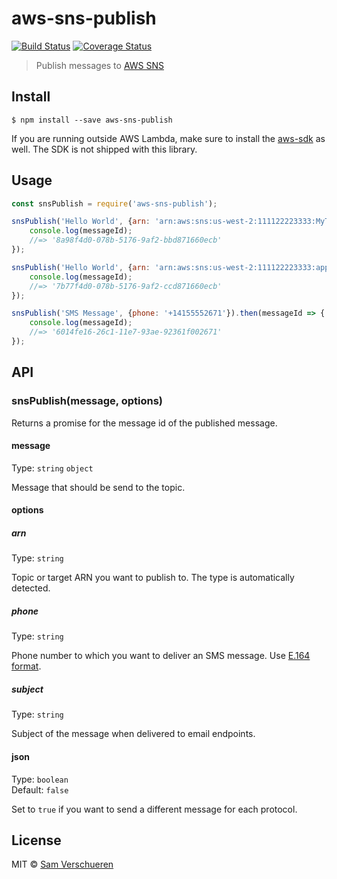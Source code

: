# aws-sns-publish

[![Build Status](https://travis-ci.org/SamVerschueren/aws-sns-publish.svg?branch=master)](https://travis-ci.org/SamVerschueren/aws-sns-publish)
[![Coverage Status](https://coveralls.io/repos/github/SamVerschueren/aws-sns-publish/badge.svg?branch=master)](https://coveralls.io/github/SamVerschueren/aws-sns-publish?branch=master)

> Publish messages to [AWS SNS](https://aws.amazon.com/sns)


## Install

```
$ npm install --save aws-sns-publish
```

If you are running outside AWS Lambda, make sure to install the [aws-sdk](https://github.com/aws/aws-sdk-js) as well. The SDK is not shipped with this library.


## Usage

```js
const snsPublish = require('aws-sns-publish');

snsPublish('Hello World', {arn: 'arn:aws:sns:us-west-2:111122223333:MyTopic'}).then(messageId => {
	console.log(messageId);
	//=> '8a98f4d0-078b-5176-9af2-bbd871660ecb'
});

snsPublish('Hello World', {arn: 'arn:aws:sns:us-west-2:111122223333:app/GCM/MyApplication'}).then(messageId => {
	console.log(messageId);
	//=> '7b77f4d0-078b-5176-9af2-ccd871660ecb'
});

snsPublish('SMS Message', {phone: '+14155552671'}).then(messageId => {
	console.log(messageId);
	//=> '6014fe16-26c1-11e7-93ae-92361f002671'
});
```


## API

### snsPublish(message, options)

Returns a promise for the message id of the published message.

#### message

Type: `string` `object`

Message that should be send to the topic.

#### options

##### arn

Type: `string`

Topic or target ARN you want to publish to. The type is automatically detected.

##### phone

Type: `string`

Phone number to which you want to deliver an SMS message. Use [E.164 format](https://en.wikipedia.org/wiki/E.164).

##### subject

Type: `string`

Subject of the message when delivered to email endpoints.

#### json

Type: `boolean`<br>
Default: `false`

Set to `true` if you want to send a different message for each protocol.


## License

MIT © [Sam Verschueren](https://github.com/SamVerschueren)
